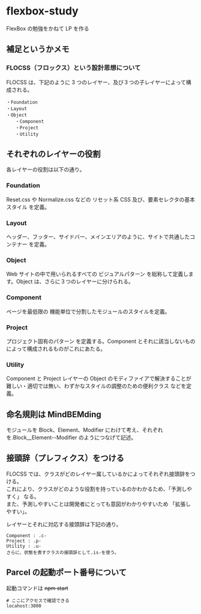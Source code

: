 # flexbox-study

FlexBox の勉強をかねて LP を作る

## 補足というかメモ

### FLOCSS（フロックス）という設計思想について

FLOCSS は、下記のように 3 つのレイヤー、及び３つの子レイヤーによって構成される。

```
・Foundation
・Layout
・Object
　　・Component
　　・Project
　　・Utility
```

## それぞれのレイヤーの役割

各レイヤーの役割は以下の通り。

### Foundation

Reset.css や Normalize.css などの リセット系 CSS 及び、要素セレクタの基本スタイル を定義。

### Layout

ヘッダー、フッター、サイドバー、メインエリアのように、サイトで共通したコンテナー を定義。

### Object

Web サイトの中で用いられるすべての ビジュアルパターン を総称して定義します。Object は、さらに３つのレイヤーに分けられる。

### Component

ページを最低限の 機能単位で分割したモジュールのスタイルを定義。

### Project

プロジェクト固有のパターン を定義する。Component とそれに該当しないものによって構成されるものがこれにあたる。

### Utility

Component と Project レイヤーの Object のモディファイアで解決することが難しい・適切では無い、わずかなスタイルの調整のための便利クラス などを定義。

## 命名規則は MindBEMding

モジュールを Block、Element、Modifier にわけて考え、それぞれを.Block\_\_Element--Modifier のようにつなげて記述。

## 接頭辞（プレフィクス）をつける

FLOCSS では、クラスがどのレイヤー属しているかによってそれぞれ接頭辞をつける。  
これにより、クラスがどのような役割を持っているのかわかるため、「予測しやすく」 なる。  
また、予測しやすいことは開発者にとっても意図がわかりやすいため 「拡張しやすい」。

レイヤーとそれに対応する接頭辞は下記の通り。

```
Component : .c-
Project : .p-
Utility : .u-
さらに、状態を表すクラスの接頭辞として.is-を使う。
```

## Parcel の起動ポート番号について

起動コマンドは ~~npm start~~

```
# ここにアクセスで確認できる
locahost:3000
```
